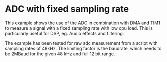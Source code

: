# ADC with fixed sampling rate

This example shows the use of the ADC in combination with DMA and TIM1 to measure a signal with a fixed sampling rate with low cpu load. This is particularly useful for DSP, eg. Audio effects and filtering. 

The example has been tested for raw adc measurement from a script with sampling rates of 48kHz. The limiting factor is the baudrate, which needs to be 2MBaud for the given 48 kHz and full 12 bit range.
